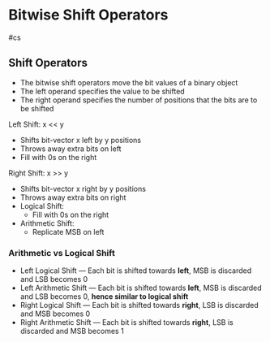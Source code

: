 # Bitwise Shift Operators
#cs 

## Shift Operators

- The bitwise shift operators move the bit values of a binary object
- The left operand specifies the value to be shifted
- The right operand specifies the number of positions that the bits are to be shifted


Left Shift: x << y
- Shifts bit-vector x left by y positions
- Throws away extra bits on left
- Fill with 0s on the right

Right Shift: x >> y
- Shifts bit-vector x right by y positions
- Throws away extra bits on right
- Logical Shift:
	- Fill with 0s on the right
- Arithmetic Shift:
	- Replicate MSB on left


### Arithmetic vs Logical Shift

- Left Logical Shift — Each bit is shifted towards **left**, MSB is discarded and LSB becomes 0 
- Left Arithmetic Shift — Each bit is shifted towards **left**, MSB is discarded and LSB becomes 0, **hence similar to logical shift** 
- Right Logical Shift — Each bit is shifted towards **right**, LSB is discarded and MSB becomes 0 
- Right Arithmetic Shift — Each bit is shifted towards **right**, LSB is discarded and MSB becomes 1